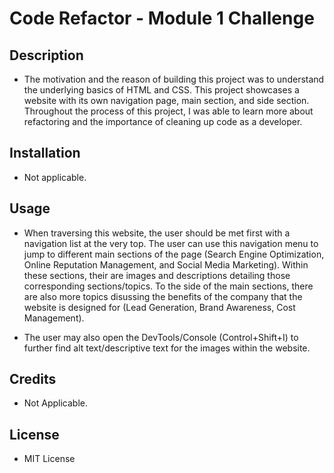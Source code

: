 # Code Refactor - Module 1 Challenge

## Description

- The motivation and the reason of building this project was to understand the underlying basics of HTML and CSS. This project showcases a website with its own navigation page, main section, and side section. Throughout the process of this project, I was able to learn more about refactoring and the importance of cleaning up code as a developer. 


## Installation

- Not applicable.

## Usage

- When traversing this website, the user should be met first with a navigation list at the very top. The user can use this navigation menu to jump to different main sections of the page (Search Engine Optimization, Online Reputation Management, and Social Media Marketing). Within these sections, their are images and descriptions detailing those corresponding sections/topics. To the side of the main sections, there are also more topics disussing the benefits of the company that the website is designed for (Lead Generation, Brand Awareness, Cost Management).

- The user may also open the DevTools/Console (Control+Shift+I) to further find alt text/descriptive text for the images within the website.

## Credits

- Not Applicable.

## License

- MIT License